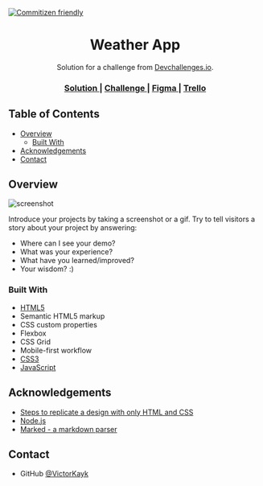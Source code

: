 [![Commitizen friendly](https://img.shields.io/badge/commitizen-friendly-brightgreen.svg)](http://commitizen.github.io/cz-cli/)

<h1 align="center">Weather App</h1>

<div align="center">
   Solution for a challenge from  <a href="http://devchallenges.io" target="_blank">Devchallenges.io</a>.
</div>

<div align="center">
  <h3>
    <a href="https://victorkayk.github.io/Projetos-JavaScript/Weather-app/public/">
      Solution
    </a>
    <span> | </span>
    <a href="https://devchallenges.io/challenges/mM1UIenRhK808W8qmLWv">
      Challenge
    </a>
    <span> | </span>
    <a href="https://www.figma.com/file/5X3Ao3gEqZPqqKctP7riDF/weather-app?node-id=0%3A1">
      Figma
    </a>
    <span> | </span>
    <a href="https://trello.com/b/m5R41nxO/weather-app">
      Trello
    </a>
  </h3>
</div>

## Table of Contents

- [Overview](#overview)
  - [Built With](#built-with)
- [Acknowledgements](#acknowledgements)
- [Contact](#contact)

## Overview

![screenshot](https://user-images.githubusercontent.com/16707738/92399059-5716eb00-f132-11ea-8b14-bcacdc8ec97b.png)

Introduce your projects by taking a screenshot or a gif. Try to tell visitors a story about your project by answering:

- Where can I see your demo?
- What was your experience?
- What have you learned/improved?
- Your wisdom? :)

### Built With

<!-- This section should list any major frameworks that you built your project using. Here are a few examples.-->

- [HTML5](https://html5.org/)
- Semantic HTML5 markup
- CSS custom properties
- Flexbox
- CSS Grid
- Mobile-first workflow
- [CSS3](https://www.w3.org/Style/CSS/Overview.en.html)
- [JavaScript](https://www.javascript.com/)

## Acknowledgements

<!-- This section should list any articles or add-ons/plugins that helps you to complete the project. This is optional but it will help you in the future. For example: -->

- [Steps to replicate a design with only HTML and CSS](https://devchallenges-blogs.web.app/how-to-replicate-design/)
- [Node.js](https://nodejs.org/)
- [Marked - a markdown parser](https://github.com/chjj/marked)

## Contact

- GitHub [@VictorKayk](https://github.com/VictorKayk/)
